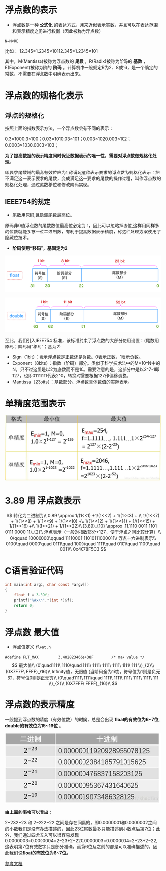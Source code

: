 # 浮点数的表示

* 浮点数是一种 **公式化** 的表达方式，用来近似表示实数，并且可以在表达范围和表示精度之间进行权衡（因此被称为浮点数）



```
N=M×RE
```

比如： 12.345=1.2345×10112.345=1.2345×101

其中，M(Mantissa)被称为浮点数的 **尾数** ，R(Radix)被称为阶码的 **基数** ，E(Exponent)被称为阶的 **阶码** 。计算机中一般规定R为2、8或16，是一个确定的常数，不需要在浮点数中明确表示出来。







# 浮点数的规格化表示

## 浮点的规格化

按照上面的指数表示方法，一个浮点数会有不同的表示：

0.3×1000.3×100；0.03×1010.03×101；0.003×1020.003×102；0.0003×1030.0003×103；

**为了提高数据的表示精度同时保证数据表示的唯一性，需要对浮点数做规格化处理。**

即要求尾数域的最高有效位应为1,称满足这种表示要求的浮点数为规格化表示：把不满足这一表示要求的尾数，变成满足这一要求的尾数的操作过程，叫作浮点数的规格化处理，通过尾数移位和修改阶码实现。

## IEEE754的规定

* 尾数用原码,且隐藏尾数最高位。

原码非0值浮点数的尾数数值最高位必定为 1，因此可以忽略掉该位,这样用同样多的位数就能多存一位二进制数，有利于提高数据表示精度，称这种处理方案使用了隐藏位技术。

* **阶码使用“移码”，基固定为2**

![](/images/float_component_float.png)

![](/images/float_component_double.png)



至此，我们引入IEEE754 标准，该标准约束了浮点数的大部分使用设置：(尾数用原码；阶码用“移码”；基为2)

- Sign（1bit）：表示浮点数是正数还是负数。0表示正数，1表示负数。
- Exponent（8bits）：指数（阶码）部分。类似于科学技术法中的M*10^N中的N，只不过这里是以2为底数而不是10。需要注意的是，这部分中是以2^7-1即127，也即01111111代表2^0，转换时需要根据127作偏移调整。
- Mantissa（23bits）：基数部分。浮点数具体数值的实际表示。



# 单精度范围表示

![](/images/float_range.jfif)





# 3.89 用 浮点数表示 


$$
转化为二进制为\\
0.89 \approx
1/(1<<1) +1/(1<<2) + 1/(1<<3) + \\
1/(1<<7) + 1/(1<<8) + 1/(1<<9) + 1/(1<<10) +\\
1/(1<<12) + 1/(1<<14) + 1/(1<<15) + 1/(1<<16) +\\
1/(1<<21) + 1/(1<<22)\\
(3.89)_{10} \approx (11.1110 0011 1101 0111 0000 11)_{2}\\
浮点表示（一般对指数部分+127，便于浮点之间比较计算）\\
0\qquad 10000000\qquad 11110001111010111000011\\
浮点十六进制表示\\
0100\quad 0000\quad 0111\quad 1000\quad 1111\quad 0101\quad 1100\quad 0011\\
0x4078F5C3
$$


# C语言验证代码

```C
int main(int argc, char const *argv[])
{
    float f = 3.89f; 
    printf("%#x\n",*(int *)&f);
    return 0;
}
```

# 浮点数 最大值

* 浮点值定义 `float.h`

 `#define FLT_MAX         3.402823466e+38F        /* max value */`
$$
最大值\\
(0\quad1111\ 1110\quad 1111\ 1111\ 1111\ 1111\ 1111\ 111 \\)_{2}\\
(0X7F7F\ FFFF)_{16}\\
Infinity值，无限值 (当阶码全为1时)，符号位为1则是负无穷，符号位0则是正无穷\\
(0\quad1111\ 1111\quad 1111\ 1111\ 1111\ 1111\ 1111\ 111 \\)_{2}\\
(0X7FFF\ FFFF)_{16}\\
$$

# **浮点数的表示精度** 

一般提到浮点数的精度（有效位数）的时候，总是会出现 **float的有效位为6~7位, double的有效位为15~16位** 。

![](/images/float_range_specific.jfif)



**由上面的表格可以看出：**

2−232−23 和 2−222−22 之间是存在间隔的，即0.0000001和0.0000002之间的小数我们是没有办法描述的，因此23位尾数最多只能描述到小数点后第7位；此外，我们通过四舍五入可以很容易发现0.0000003=0.0000004=2−23+2−220.0000003=0.0000004=2−23+2−22, 这表明第7位有效数字只是部分准确。而第6位及之前的都是可以准确描述的，因此我们说**float的有效位为6~7位。**







[参考文档](https://www.toutiao.com/i6752086508737413643/)

